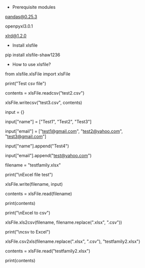 - Prerequisite modules

pandas@0.25.3

openpyxl3.0.1 

xlrd@1.2.0

- Install xlsfile

pip install xlsfile-shaw1236

- How to use xlsfile?

from xlsfile.xlsFile import xlsFile 

print("Test csv file")

contents = xlsFile.readcsv("test2.csv")

xlsFile.writecsv("test3.csv", contents)

input = {}

input["name"] = ["Test1", "Test2", "Test3"]

input["email"] = ["test1@gmail.com", "test2@yahoo.com", "test3@gmail.com"]

input["name"].append("Test4") 

input["email"].append("test@yahoo.com") 

filename = "testfamily.xlsx"

print("\nExcel file test")

xlsFile.write(filename, input)

contents = xlsFile.read(filename)

print(contents)

print("\nExcel to csv")

xlsFile.xls2csv(filename, filename.replace(".xlsx", ".csv"))

print("\ncsv to Excel")

xlsFile.csv2xls(filename.replace(".xlsx", ".csv"), "testfamily2.xlsx")

contents = xlsFile.read("testfamily2.xlsx")

print(contents)
